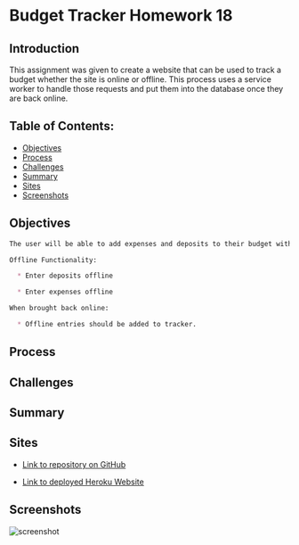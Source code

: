 # Budget Tracker Homework 18  

## Introduction  

This assignment was given to create a website that can be used to track a budget whether the site is online or offline. This process uses a service worker to handle those requests and put them into the database once they are back online.

## Table of Contents:  
* [Objectives](#Objectives)
* [Process](#Process)
* [Challenges](#Challenges)
* [Summary](#Summary)
* [Sites](#Sites)
* [Screenshots](#Screenshots)

## Objectives  

```md
The user will be able to add expenses and deposits to their budget with or without a connection. When entering transactions offline, they should populate the total when brought back online.

Offline Functionality:

  * Enter deposits offline

  * Enter expenses offline

When brought back online:

  * Offline entries should be added to tracker.
```

## Process  

## Challenges  

## Summary   

## Sites  

* [Link to repository on GitHub]()  

* [Link to deployed Heroku Website]()  

## Screenshots  

![screenshot]()  